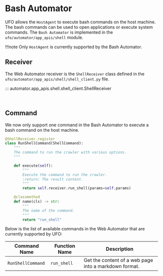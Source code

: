 #  Bash Automator

UFO allows the `HostAgent` to execute bash commands on the host machine. The bash commands can be used to open applications or execute system commands. The `Bash Automator` is implemented in the `ufo/automator/app_apis/shell` module.


!!!note
    Only `HostAgent` is currently supported by the Bash Automator.

## Receiver
The Web Automator receiver is the `ShellReceiver` class defined in the `ufo/automator/app_apis/shell/shell_client.py` file. 

::: automator.app_apis.shell.shell_client.ShellReceiver


<br>

## Command

We now only support one command in the Bash Automator to execute a bash command on the host machine.

```python
@ShellReceiver.register
class RunShellCommand(ShellCommand):
    """
    The command to run the crawler with various options.
    """

    def execute(self):
        """
        Execute the command to run the crawler.
        :return: The result content.
        """
        return self.receiver.run_shell(params=self.params)

    @classmethod
    def name(cls) -> str:
        """
        The name of the command.
        """
        return "run_shell"
```


Below is the list of available commands in the Web Automator that are currently supported by UFO:

| Command Name | Function Name | Description |
|--------------|---------------|-------------|
| `RunShellCommand` | `run_shell` | Get the content of a web page into a markdown format. |
